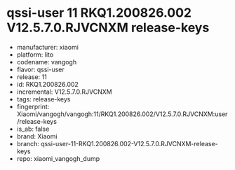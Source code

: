# qssi-user 11 RKQ1.200826.002 V12.5.7.0.RJVCNXM release-keys
- manufacturer: xiaomi
- platform: lito
- codename: vangogh
- flavor: qssi-user
- release: 11
- id: RKQ1.200826.002
- incremental: V12.5.7.0.RJVCNXM
- tags: release-keys
- fingerprint: Xiaomi/vangogh/vangogh:11/RKQ1.200826.002/V12.5.7.0.RJVCNXM:user/release-keys
- is_ab: false
- brand: Xiaomi
- branch: qssi-user-11-RKQ1.200826.002-V12.5.7.0.RJVCNXM-release-keys
- repo: xiaomi_vangogh_dump
